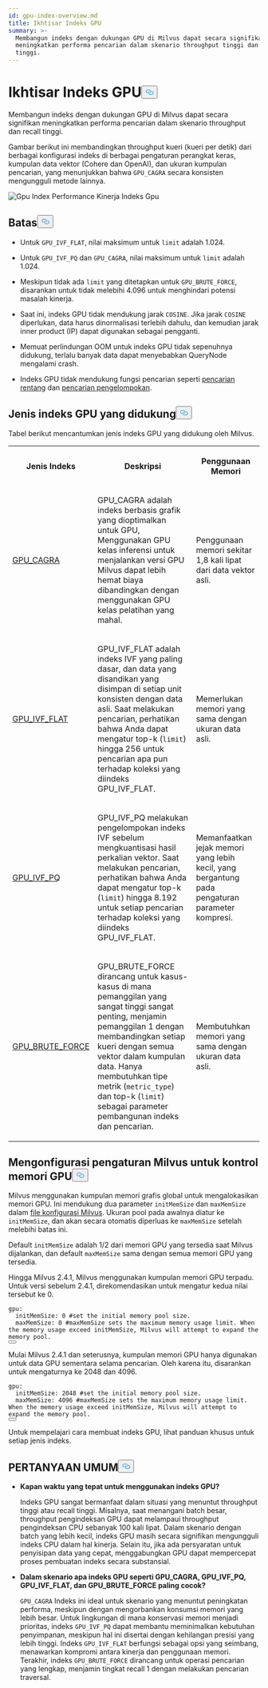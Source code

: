 ```yaml
---
id: gpu-index-overview.md
title: Ikhtisar Indeks GPU
summary: >-
  Membangun indeks dengan dukungan GPU di Milvus dapat secara signifikan
  meningkatkan performa pencarian dalam skenario throughput tinggi dan recall
  tinggi.
---
```

<h1 id="GPU-Index-Overview" class="common-anchor-header">Ikhtisar Indeks GPU<button data-href="#GPU-Index-Overview" class="anchor-icon" translate="no">
      <svg translate="no"
        aria-hidden="true"
        focusable="false"
        height="20"
        version="1.1"
        viewBox="0 0 16 16"
        width="16"
      >
        <path
          fill="#0092E4"
          fill-rule="evenodd"
          d="M4 9h1v1H4c-1.5 0-3-1.69-3-3.5S2.55 3 4 3h4c1.45 0 3 1.69 3 3.5 0 1.41-.91 2.72-2 3.25V8.59c.58-.45 1-1.27 1-2.09C10 5.22 8.98 4 8 4H4c-.98 0-2 1.22-2 2.5S3 9 4 9zm9-3h-1v1h1c1 0 2 1.22 2 2.5S13.98 12 13 12H9c-.98 0-2-1.22-2-2.5 0-.83.42-1.64 1-2.09V6.25c-1.09.53-2 1.84-2 3.25C6 11.31 7.55 13 9 13h4c1.45 0 3-1.69 3-3.5S14.5 6 13 6z"
        ></path>
      </svg>
    </button></h1><p>Membangun indeks dengan dukungan GPU di Milvus dapat secara signifikan meningkatkan performa pencarian dalam skenario throughput dan recall tinggi.</p>
<p>Gambar berikut ini membandingkan throughput kueri (kueri per detik) dari berbagai konfigurasi indeks di berbagai pengaturan perangkat keras, kumpulan data vektor (Cohere dan OpenAI), dan ukuran kumpulan pencarian, yang menunjukkan bahwa <code translate="no">GPU_CAGRA</code> secara konsisten mengungguli metode lainnya.</p>
<p>
  
   <span class="img-wrapper"> <img translate="no" src="/docs/v2.6.x/assets/gpu-index-performance.png" alt="Gpu Index Performance" class="doc-image" id="gpu-index-performance" />
   </span> <span class="img-wrapper"> <span>Kinerja Indeks Gpu</span> </span></p>
<h2 id="Limits" class="common-anchor-header">Batas<button data-href="#Limits" class="anchor-icon" translate="no">
      <svg translate="no"
        aria-hidden="true"
        focusable="false"
        height="20"
        version="1.1"
        viewBox="0 0 16 16"
        width="16"
      >
        <path
          fill="#0092E4"
          fill-rule="evenodd"
          d="M4 9h1v1H4c-1.5 0-3-1.69-3-3.5S2.55 3 4 3h4c1.45 0 3 1.69 3 3.5 0 1.41-.91 2.72-2 3.25V8.59c.58-.45 1-1.27 1-2.09C10 5.22 8.98 4 8 4H4c-.98 0-2 1.22-2 2.5S3 9 4 9zm9-3h-1v1h1c1 0 2 1.22 2 2.5S13.98 12 13 12H9c-.98 0-2-1.22-2-2.5 0-.83.42-1.64 1-2.09V6.25c-1.09.53-2 1.84-2 3.25C6 11.31 7.55 13 9 13h4c1.45 0 3-1.69 3-3.5S14.5 6 13 6z"
        ></path>
      </svg>
    </button></h2><ul>
<li><p>Untuk <code translate="no">GPU_IVF_FLAT</code>, nilai maksimum untuk <code translate="no">limit</code> adalah 1.024.</p></li>
<li><p>Untuk <code translate="no">GPU_IVF_PQ</code> dan <code translate="no">GPU_CAGRA</code>, nilai maksimum untuk <code translate="no">limit</code> adalah 1.024.</p></li>
<li><p>Meskipun tidak ada <code translate="no">limit</code> yang ditetapkan untuk <code translate="no">GPU_BRUTE_FORCE</code>, disarankan untuk tidak melebihi 4.096 untuk menghindari potensi masalah kinerja.</p></li>
<li><p>Saat ini, indeks GPU tidak mendukung jarak <code translate="no">COSINE</code>. Jika jarak <code translate="no">COSINE</code> diperlukan, data harus dinormalisasi terlebih dahulu, dan kemudian jarak inner product (IP) dapat digunakan sebagai pengganti.</p></li>
<li><p>Memuat perlindungan OOM untuk indeks GPU tidak sepenuhnya didukung, terlalu banyak data dapat menyebabkan QueryNode mengalami crash.</p></li>
<li><p>Indeks GPU tidak mendukung fungsi pencarian seperti <a href="/docs/id/range-search.md">pencarian rentang</a> dan <a href="/docs/id/grouping-search.md">pencarian pengelompokan</a>.</p></li>
</ul>
<h2 id="Supported-GPU-index-types" class="common-anchor-header">Jenis indeks GPU yang didukung<button data-href="#Supported-GPU-index-types" class="anchor-icon" translate="no">
      <svg translate="no"
        aria-hidden="true"
        focusable="false"
        height="20"
        version="1.1"
        viewBox="0 0 16 16"
        width="16"
      >
        <path
          fill="#0092E4"
          fill-rule="evenodd"
          d="M4 9h1v1H4c-1.5 0-3-1.69-3-3.5S2.55 3 4 3h4c1.45 0 3 1.69 3 3.5 0 1.41-.91 2.72-2 3.25V8.59c.58-.45 1-1.27 1-2.09C10 5.22 8.98 4 8 4H4c-.98 0-2 1.22-2 2.5S3 9 4 9zm9-3h-1v1h1c1 0 2 1.22 2 2.5S13.98 12 13 12H9c-.98 0-2-1.22-2-2.5 0-.83.42-1.64 1-2.09V6.25c-1.09.53-2 1.84-2 3.25C6 11.31 7.55 13 9 13h4c1.45 0 3-1.69 3-3.5S14.5 6 13 6z"
        ></path>
      </svg>
    </button></h2><p>Tabel berikut mencantumkan jenis indeks GPU yang didukung oleh Milvus.</p>
<table>
   <tr>
     <th><p>Jenis Indeks</p></th>
     <th><p>Deskripsi</p></th>
     <th><p>Penggunaan Memori</p></th>
   </tr>
   <tr>
     <td><p><a href="/docs/id/gpu-cagra.md">GPU_CAGRA</a></p></td>
     <td><p>GPU_CAGRA adalah indeks berbasis grafik yang dioptimalkan untuk GPU, Menggunakan GPU kelas inferensi untuk menjalankan versi GPU Milvus dapat lebih hemat biaya dibandingkan dengan menggunakan GPU kelas pelatihan yang mahal.</p></td>
     <td><p>Penggunaan memori sekitar 1,8 kali lipat dari data vektor asli.</p></td>
   </tr>
   <tr>
     <td><p><a href="/docs/id/gpu-ivf-flat.md">GPU_IVF_FLAT</a></p></td>
     <td><p>GPU_IVF_FLAT adalah indeks IVF yang paling dasar, dan data yang disandikan yang disimpan di setiap unit konsisten dengan data asli. Saat melakukan pencarian, perhatikan bahwa Anda dapat mengatur top-k (<code translate="no">limit</code>) hingga 256 untuk pencarian apa pun terhadap koleksi yang diindeks GPU_IVF_FLAT.</p></td>
     <td><p>Memerlukan memori yang sama dengan ukuran data asli.</p></td>
   </tr>
   <tr>
     <td><p><a href="/docs/id/gpu-ivf-pq.md">GPU_IVF_PQ</a></p></td>
     <td><p>GPU_IVF_PQ melakukan pengelompokan indeks IVF sebelum mengkuantisasi hasil perkalian vektor. Saat melakukan pencarian, perhatikan bahwa Anda dapat mengatur top-k (<code translate="no">limit</code>) hingga 8.192 untuk setiap pencarian terhadap koleksi yang diindeks GPU_IVF_FLAT.</p></td>
     <td><p>Memanfaatkan jejak memori yang lebih kecil, yang bergantung pada pengaturan parameter kompresi.</p></td>
   </tr>
   <tr>
     <td><p><a href="/docs/id/gpu-brute-force.md">GPU_BRUTE_FORCE</a></p></td>
     <td><p>GPU_BRUTE_FORCE dirancang untuk kasus-kasus di mana pemanggilan yang sangat tinggi sangat penting, menjamin pemanggilan 1 dengan membandingkan setiap kueri dengan semua vektor dalam kumpulan data. Hanya membutuhkan tipe metrik (<code translate="no">metric_type</code>) dan top-k (<code translate="no">limit</code>) sebagai parameter pembangunan indeks dan pencarian.</p></td>
     <td><p>Membutuhkan memori yang sama dengan ukuran data asli.</p></td>
   </tr>
</table>
<h2 id="Configure-Milvus-settings-for-GPU-memory-control" class="common-anchor-header">Mengonfigurasi pengaturan Milvus untuk kontrol memori GPU<button data-href="#Configure-Milvus-settings-for-GPU-memory-control" class="anchor-icon" translate="no">
      <svg translate="no"
        aria-hidden="true"
        focusable="false"
        height="20"
        version="1.1"
        viewBox="0 0 16 16"
        width="16"
      >
        <path
          fill="#0092E4"
          fill-rule="evenodd"
          d="M4 9h1v1H4c-1.5 0-3-1.69-3-3.5S2.55 3 4 3h4c1.45 0 3 1.69 3 3.5 0 1.41-.91 2.72-2 3.25V8.59c.58-.45 1-1.27 1-2.09C10 5.22 8.98 4 8 4H4c-.98 0-2 1.22-2 2.5S3 9 4 9zm9-3h-1v1h1c1 0 2 1.22 2 2.5S13.98 12 13 12H9c-.98 0-2-1.22-2-2.5 0-.83.42-1.64 1-2.09V6.25c-1.09.53-2 1.84-2 3.25C6 11.31 7.55 13 9 13h4c1.45 0 3-1.69 3-3.5S14.5 6 13 6z"
        ></path>
      </svg>
    </button></h2><p>Milvus menggunakan kumpulan memori grafis global untuk mengalokasikan memori GPU. Ini mendukung dua parameter <code translate="no">initMemSize</code> dan <code translate="no">maxMemSize</code> dalam <a href="https://github.com/milvus-io/milvus/blob/master/configs/milvus.yaml#L767-L769">file konfigurasi Milvus</a>. Ukuran pool pada awalnya diatur ke <code translate="no">initMemSize</code>, dan akan secara otomatis diperluas ke <code translate="no">maxMemSize</code> setelah melebihi batas ini.</p>
<p>Default <code translate="no">initMemSize</code> adalah 1/2 dari memori GPU yang tersedia saat Milvus dijalankan, dan default <code translate="no">maxMemSize</code> sama dengan semua memori GPU yang tersedia.</p>
<p>Hingga Milvus 2.4.1, Milvus menggunakan kumpulan memori GPU terpadu. Untuk versi sebelum 2.4.1, direkomendasikan untuk mengatur kedua nilai tersebut ke 0.</p>
<pre><code translate="no" class="language-yaml"><span class="hljs-attr">gpu:</span>
  <span class="hljs-attr">initMemSize:</span> <span class="hljs-number">0</span> <span class="hljs-comment">#set the initial memory pool size.</span>
  <span class="hljs-attr">maxMemSize:</span> <span class="hljs-number">0</span> <span class="hljs-comment">#maxMemSize sets the maximum memory usage limit. When the memory usage exceed initMemSize, Milvus will attempt to expand the memory pool. </span>
<button class="copy-code-btn"></button></code></pre>
<p>Mulai Milvus 2.4.1 dan seterusnya, kumpulan memori GPU hanya digunakan untuk data GPU sementara selama pencarian. Oleh karena itu, disarankan untuk mengaturnya ke 2048 dan 4096.</p>
<pre><code translate="no" class="language-yaml"><span class="hljs-attr">gpu:</span>
  <span class="hljs-attr">initMemSize:</span> <span class="hljs-number">2048</span> <span class="hljs-comment">#set the initial memory pool size.</span>
  <span class="hljs-attr">maxMemSize:</span> <span class="hljs-number">4096</span> <span class="hljs-comment">#maxMemSize sets the maximum memory usage limit. When the memory usage exceed initMemSize, Milvus will attempt to expand the memory pool. </span>
<button class="copy-code-btn"></button></code></pre>
<p>Untuk mempelajari cara membuat indeks GPU, lihat panduan khusus untuk setiap jenis indeks.</p>
<h2 id="FAQ" class="common-anchor-header">PERTANYAAN UMUM<button data-href="#FAQ" class="anchor-icon" translate="no">
      <svg translate="no"
        aria-hidden="true"
        focusable="false"
        height="20"
        version="1.1"
        viewBox="0 0 16 16"
        width="16"
      >
        <path
          fill="#0092E4"
          fill-rule="evenodd"
          d="M4 9h1v1H4c-1.5 0-3-1.69-3-3.5S2.55 3 4 3h4c1.45 0 3 1.69 3 3.5 0 1.41-.91 2.72-2 3.25V8.59c.58-.45 1-1.27 1-2.09C10 5.22 8.98 4 8 4H4c-.98 0-2 1.22-2 2.5S3 9 4 9zm9-3h-1v1h1c1 0 2 1.22 2 2.5S13.98 12 13 12H9c-.98 0-2-1.22-2-2.5 0-.83.42-1.64 1-2.09V6.25c-1.09.53-2 1.84-2 3.25C6 11.31 7.55 13 9 13h4c1.45 0 3-1.69 3-3.5S14.5 6 13 6z"
        ></path>
      </svg>
    </button></h2><ul>
<li><p><strong>Kapan waktu yang tepat untuk menggunakan indeks GPU?</strong></p>
<p>Indeks GPU sangat bermanfaat dalam situasi yang menuntut throughput tinggi atau recall tinggi. Misalnya, saat menangani batch besar, throughput pengindeksan GPU dapat melampaui throughput pengindeksan CPU sebanyak 100 kali lipat. Dalam skenario dengan batch yang lebih kecil, indeks GPU masih secara signifikan mengungguli indeks CPU dalam hal kinerja. Selain itu, jika ada persyaratan untuk penyisipan data yang cepat, menggabungkan GPU dapat mempercepat proses pembuatan indeks secara substansial.</p></li>
<li><p><strong>Dalam skenario apa indeks GPU seperti GPU_CAGRA, GPU_IVF_PQ, GPU_IVF_FLAT, dan GPU_BRUTE_FORCE paling cocok?</strong></p>
<p><code translate="no">GPU_CAGRA</code> Indeks ini ideal untuk skenario yang menuntut peningkatan performa, meskipun dengan mengorbankan konsumsi memori yang lebih besar. Untuk lingkungan di mana konservasi memori menjadi prioritas, indeks <code translate="no">GPU_IVF_PQ</code> dapat membantu meminimalkan kebutuhan penyimpanan, meskipun hal ini disertai dengan kehilangan presisi yang lebih tinggi. Indeks <code translate="no">GPU_IVF_FLAT</code> berfungsi sebagai opsi yang seimbang, menawarkan kompromi antara kinerja dan penggunaan memori. Terakhir, indeks <code translate="no">GPU_BRUTE_FORCE</code> dirancang untuk operasi pencarian yang lengkap, menjamin tingkat recall 1 dengan melakukan pencarian traversal.</p></li>
</ul>
